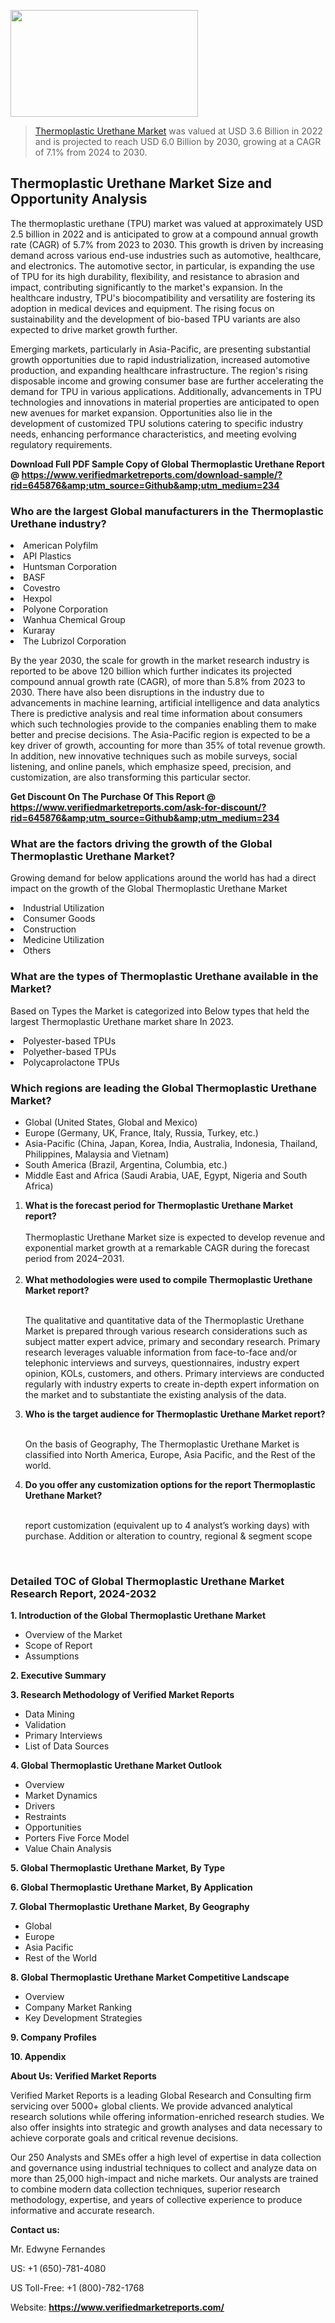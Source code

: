 <img src="https://ffe5etoiles.com/wp-content/uploads/2024/12/MST1-300x171.png" alt="" width="300" height="171" class="alignnone size-medium wp-image-20088" /><blockquote><p><p><a href="https://www.verifiedmarketreports.com/download-sample/?rid=645876&utm_source=Github&utm_medium=234" target="_blank">Thermoplastic Urethane Market</a> was valued at USD 3.6 Billion in 2022 and is projected to reach USD 6.0 Billion by 2030, growing at a CAGR of 7.1% from 2024 to 2030.</p></blockquote><p><h2>Thermoplastic Urethane Market Size and Opportunity Analysis</h2><p>The thermoplastic urethane (TPU) market was valued at approximately USD 2.5 billion in 2022 and is anticipated to grow at a compound annual growth rate (CAGR) of 5.7% from 2023 to 2030. This growth is driven by increasing demand across various end-use industries such as automotive, healthcare, and electronics. The automotive sector, in particular, is expanding the use of TPU for its high durability, flexibility, and resistance to abrasion and impact, contributing significantly to the market's expansion. In the healthcare industry, TPU's biocompatibility and versatility are fostering its adoption in medical devices and equipment. The rising focus on sustainability and the development of bio-based TPU variants are also expected to drive market growth further.</p><p>Emerging markets, particularly in Asia-Pacific, are presenting substantial growth opportunities due to rapid industrialization, increased automotive production, and expanding healthcare infrastructure. The region's rising disposable income and growing consumer base are further accelerating the demand for TPU in various applications. Additionally, advancements in TPU technologies and innovations in material properties are anticipated to open new avenues for market expansion. Opportunities also lie in the development of customized TPU solutions catering to specific industry needs, enhancing performance characteristics, and meeting evolving regulatory requirements.</p></p><p class=""><strong>Download Full PDF Sample Copy of Global Thermoplastic Urethane Report @ <a href="https://www.verifiedmarketreports.com/download-sample/?rid=645876&amp;utm_source=Github&amp;utm_medium=234" target="_blank">https://www.verifiedmarketreports.com/download-sample/?rid=645876&amp;utm_source=Github&amp;utm_medium=234</a></strong></p><h3 id="" class="">Who are the largest Global manufacturers in the Thermoplastic Urethane industry?</h3><p><li>American Polyfilm</li><li> API Plastics</li><li> Huntsman Corporation</li><li> BASF</li><li> Covestro</li><li> Hexpol</li><li> Polyone Corporation</li><li> Wanhua Chemical Group</li><li> Kuraray</li><li> The Lubrizol Corporation</li></p><div class=""><div class="" dir="" data-message-author-role="" data-message-id="" data-message-model-slug=""><div class=""><div class=""><div class=""><div class="" dir="" data-message-author-role="" data-message-id="" data-message-model-slug=""><div class=""><div class=""><p>By the year 2030, the scale for growth in the market research industry is reported to be above 120 billion which further indicates its projected compound annual growth rate (CAGR), of more than 5.8% from 2023 to 2030. There have also been disruptions in the industry due to advancements in machine learning, artificial intelligence and data analytics There is predictive analysis and real time information about consumers which such technologies provide to the companies enabling them to make better and precise decisions. The Asia-Pacific region is expected to be a key driver of growth, accounting for more than 35% of total revenue growth. In addition, new innovative techniques such as mobile surveys, social listening, and online panels, which emphasize speed, precision, and customization, are also transforming this particular sector.</p><p><strong>Get Discount On The Purchase Of This Report @&nbsp; <a href="https://www.verifiedmarketreports.com/ask-for-discount/?rid=645876&amp;utm_source=Github&amp;utm_medium=234" target="_blank">https://www.verifiedmarketreports.com/ask-for-discount/?rid=645876&amp;utm_source=Github&amp;utm_medium=234</a></strong></p></div></div></div></div></div></div></div></div><h3 id="" class="">What are the factors driving the growth of the Global Thermoplastic Urethane Market?</h3><p id="" class="">Growing demand for below applications around the world has had a direct impact on the growth of the Global Thermoplastic Urethane Market</p><p id="" class=""><li>Industrial Utilization</li><li> Consumer Goods</li><li> Construction</li><li> Medicine Utilization</li><li> Others</li></p><h3 id="" class="">What are the types of Thermoplastic Urethane available in the Market?</h3><p id="" class="">Based on Types the Market is categorized into Below types that held the largest Thermoplastic Urethane market share In 2023.</p><p id="" class=""><li>Polyester-based TPUs</li><li> Polyether-based TPUs</li><li> Polycaprolactone TPUs</li></p><h3 id="" class="">Which regions are leading the Global Thermoplastic Urethane Market?</h3><ul><li>Global (United States, Global and Mexico)</li><li>Europe (Germany, UK, France, Italy, Russia, Turkey, etc.)</li><li>Asia-Pacific (China, Japan, Korea, India, Australia, Indonesia, Thailand, Philippines, Malaysia and Vietnam)</li><li>South America (Brazil, Argentina, Columbia, etc.)</li><li>Middle East and Africa (Saudi Arabia, UAE, Egypt, Nigeria and South Africa)</li></ul><p><ol><li><strong>What is the forecast period for Thermoplastic Urethane Market report?<br /></strong><br /><span data-sheets-root="1" data-sheets-value="{&quot;1&quot;:2,&quot;2&quot;:&quot;XXXX size is expected to develop revenue and exponential market growth at a remarkable CAGR during the forecast period from 2024&ndash;2030.&quot;}" data-sheets-userformat="{&quot;2&quot;:12674,&quot;4&quot;:{&quot;1&quot;:2,&quot;2&quot;:16776960},&quot;10&quot;:2,&quot;11&quot;:0,&quot;15&quot;:&quot;Arial&quot;,&quot;16&quot;:12}">Thermoplastic Urethane Market size is expected to develop revenue and exponential market growth at a remarkable CAGR during the forecast period from 2024&ndash;2031.</span><br /><br /></li><li><strong>What methodologies were used to compile Thermoplastic Urethane Market report?<br /><br /></strong><p>The qualitative and quantitative data of the&nbsp;Thermoplastic Urethane Market is prepared through various research considerations such as subject matter expert advice, primary and secondary research. Primary research leverages valuable information from face-to-face and/or telephonic interviews and surveys, questionnaires, industry expert opinion, KOLs, customers, and others. Primary interviews are conducted regularly with industry experts to create in-depth expert information on the market and to substantiate the existing analysis of the data.&nbsp;</p></li><li><strong>Who is the target audience for Thermoplastic Urethane Market report?<br /><br /></strong><p>On the basis of Geography, The&nbsp;Thermoplastic Urethane Market is classified into North America, Europe, Asia Pacific, and the Rest of the world.</p></li><li><strong>Do you offer any customization options for the report Thermoplastic Urethane Market?<br /><br /></strong><p>report customization (equivalent up to 4 analyst&rsquo;s working days) with purchase. Addition or alteration to country, regional &amp; segment scope</p><p>&nbsp;</p></li></ol></p><h3 id="" class="">Detailed TOC of Global Thermoplastic Urethane Market Research Report, 2024-2032</h3><p id="" class=""><strong>1. Introduction of the Global Thermoplastic Urethane Market</strong></p><ul><li>Overview of the Market</li><li>Scope of Report</li><li>Assumptions</li></ul><p id="" class=""><strong>2. Executive Summary</strong></p><p id="" class=""><strong>3. Research Methodology of&nbsp;Verified Market Reports</strong></p><ul><li>Data Mining</li><li>Validation</li><li>Primary Interviews</li><li>List of Data Sources</li></ul><p id="" class=""><strong>4. Global Thermoplastic Urethane Market Outlook</strong></p><ul><li>Overview</li><li>Market Dynamics</li><li>Drivers</li><li>Restraints</li><li>Opportunities</li><li>Porters Five Force Model</li><li>Value Chain Analysis</li></ul><p id="" class=""><strong>5. Global Thermoplastic Urethane Market, By&nbsp;Type</strong></p><p id="" class=""><strong>6. Global Thermoplastic Urethane Market, By Application</strong></p><p id="" class=""><strong>7. Global Thermoplastic Urethane Market, By Geography</strong></p><ul><li>Global</li><li>Europe</li><li>Asia Pacific</li><li>Rest of the World</li></ul><p id="" class=""><strong>8. Global Thermoplastic Urethane Market Competitive Landscape</strong></p><ul><li>Overview</li><li>Company Market Ranking</li><li>Key Development Strategies</li></ul><p id="" class=""><strong>9. Company Profiles</strong></p><p id="" class=""><strong>10. Appendix</strong></p><p id="" class=""><strong>About Us: Verified Market Reports</strong></p><p id="" class="">Verified Market Reports is a leading Global Research and Consulting firm servicing over 5000+ global clients. We provide advanced analytical research solutions while offering information-enriched research studies. We also offer insights into strategic and growth analyses and data necessary to achieve corporate goals and critical revenue decisions.</p><p id="" class="">Our 250 Analysts and SMEs offer a high level of expertise in data collection and governance using industrial techniques to collect and analyze data on more than 25,000 high-impact and niche markets. Our analysts are trained to combine modern data collection techniques, superior research methodology, expertise, and years of collective experience to produce informative and accurate research.</p><p id="" class=""><strong>Contact us:</strong></p><p id="" class="">Mr. Edwyne Fernandes</p><p id="" class="">US: +1 (650)-781-4080</p><p id="" class="">US Toll-Free: +1 (800)-782-1768</p><p id="" class="">Website: <a target="" data-test-app-aware-link=""><strong>https://www.verifiedmarketreports.com/</strong></a></p>
